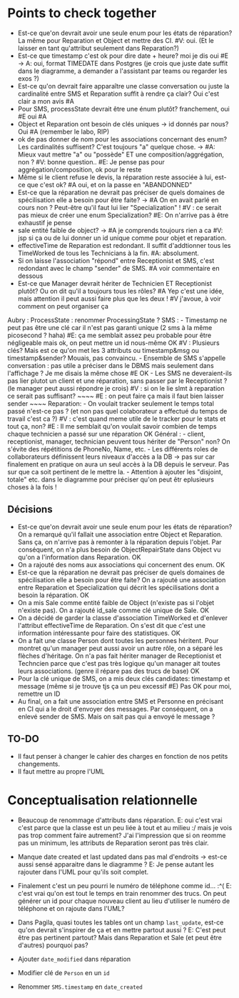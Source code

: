 # Points to check together

- Est-ce que'on devrait avoir une seule enum pour les états de réparation? La même pour Reparation et Object et mettre des CI.
    #V: oui. (Et le laisser en tant qu'attribut seulement dans Reparation?)
- Est-ce que timestamp c'est ok pour dire date + heure? moi je dis oui #E
    -> A: oui, format TIMEDATE dans Postgres (je crois que juste date suffit dans le diagramme, a demander a l'assistant par teams ou regarder les exos ?)
- Est-ce qu'on devrait faire apparaître une classe conversation ou juste la cardinalité entre SMS et Reparation suffit à rendre ça clair? Oui c'est clair a mon avis #A
- Pour SMS, processState devrait être une énum plutôt? franchement, oui #E oui #A
- Object et Reparation ont besoin de clés uniques -> id donnés par nous? Oui #A (remember le labo, RIP)
- ok de pas donner de nom pour les associations concernant des enum? Les cardinalités suffisent? C'est toujours "a" quelque chose. -> #A: Mieux vaut mettre "a" ou "possède" ET une composition/aggrégation, non ? #V: bonne question.. #E: Je pense pas pour aggrégation/composition, ok pour le reste
- Même si le client refuse le devis, la réparation reste associée à lui, est-ce que c'est ok? #A oui, et on la passe en "ABANDONNED" 
- Est-ce que la réparation ne devrait pas préciser de quels domaines de spécilisation elle a besoin pour être faite? -> #A On en avait parlé en cours non ? Peut-être qu'il faut lui lier "Specialization" ! #V : ce serait pas mieux de créer une enum Specialization? #E: On n'arrive pas à être exhaustif je pense
- sale entité faible de object? -> #A je comprends toujours rien a ca
    #V: jsp si ça ou de lui donner un id unique comme pour objet et reparation.
- effectiveTime de Reparation est redondant. Il suffit d'addtionner tous les TimeWorked de tous les Technicians à la fin. #A: absolument. 
- Si on laisse l'association "répond" entre Receptionist et SMS, c'est redondant avec le champ "sender" de SMS. #A voir commentaire en dessous
- Est-ce que Manager devrait hériter de Technicien ET Receptionist plutôt? Ou on dit qu'il a toujours tous les rôles? #A Yep c'est une idée, mais attention il peut aussi faire plus que les deux !  #V j'avoue, à voir comment on peut organiser ça

Aubry :
ProcessState : renommer ProcessingState ?
SMS : - Timestamp ne peut pas être une clé car il n'est pas garanti unique (2 sms à la même picosecond ? haha) 
    #E: ça me semblait assez peu probable pour être négligeable mais ok, on peut mettre un id nous-même OK
    #V : Plusieurs clés? Mais est ce qu'on met les 3 attributs ou timestamp&msg ou timestamp&sender? Mouais, pas convaincu.
      - Ensemble de SMS s'appelle conversation : pas utile a préciser dans le DBMS mais seulement dans l'affichage ? Je me disais la même chose #E OK
      - Les SMS ne deveraient-ils pas lier plutot un client et une réparation, sans passer par le Receptionist ? (le manager peut aussi répondre je crois)
      #V : si on le lie slmt à reparation ce serait pas suffisant? ~~~~
      #E : on peut faire ça mais il faut bien laisser sender ~~~~
Reparation:  - On voulait tracker seulement le temps total passé n'est-ce pas ? (et non pas quel colaborateur a effectué du temps de travail c'est ca ?) #V : c'est quand meme utile de le tracker pour le stats et tout ça, non? 
#E : Il me semblait qu'on voulait savoir combien de temps chaque technicien a passé sur une réparation OK
Général : - client, receptionist, manager, technician peuvent tous hériter de "Person" non? On s'évite des répétitions de PhoneNo, Name, etc.
          - Les différents roles de collaborateurs définissent leurs niveaux d'accès a la DB -> pas sur car finalement en pratique on aura un seul accès à la DB depuis le serveur. Pas sur que ca soit pertinent de le mettre la.
          - Attention à ajouter les "disjoint, totale" etc. dans le diagramme pour préciser qu'on peut êtr eplusieurs choses à la fois !


## Décisions
- Est-ce que'on devrait avoir une seule enum pour les états de réparation?
    On a remarqué qu'il fallait une association entre Object et Reparation. Sans ça, on n'arrive pas à remonter à la réparation depuis l'objet. 
    Par conséquent, on n'a plus besoin de ObjectRepairState dans Object vu qu'on a l'information dans Reparation. OK
- On a rajouté des noms aux associations qui concernent des enum. OK
- Est-ce que la réparation ne devrait pas préciser de quels domaines de spécilisation elle a besoin pour être faite? 
    On a rajouté une association entre Reparation et Specialization qui décrit les spécilisations dont a besoin la réparation. OK
- On a mis Sale comme entité faible de Object (n'existe pas si l'objet n'existe pas). On a rajouté id_sale comme clé unique de Sale. OK
- On a décidé de garder la classe d'association TimeWorked et d'enlever l'attribut effectiveTime de Reparation. On s'est dit que c'est une information intéressante 
pour faire des statistiques. OK
- On a fait une classe Person dont toutes les personnes héritent. Pour montret qu'un manager peut aussi avoir un autre rôle, on a séparé les flèches d'héritage. 
On n'a pas fait hériter manager de Receptionist et Techncien parce que c'est pas très logique qu'un manager ait toutes leurs associations. (genre il répare pas des trucs de base) OK
- Pour la clé unique de SMS, on a mis deux clés candidates: timestamp et message (même si je trouve tjs ça un peu excessif #E) Pas OK pour moi, remettre un ID
- Au final, on a fait une association entre SMS et Personne en précisant en CI qui a le droit d'envoyer des messages. Par conséquent, on a enlevé sender de SMS. Mais on sait pas qui a envoyé le message ?

## TO-DO
- Il faut penser à changer le cahier des charges en fonction de nos petits changements.
- Il faut mettre au propre l'UML



# Conceptualisation relationnelle

- Beaucoup de renommage d'attributs dans réparation.
    E: oui c'est vrai c'est parce que la classe est un peu liée à tout et au milieu :/ mais je vois pas trop comment faire autrement?
    J'ai l'impression que si on reomme pas un minimum, les attributs de Reparation seront pas très clair.
- Manque date created et last updated dans pas mal d'endroits -> est-ce aussi sensé apparaitre dans le diagramme ?
    E: Je pense autant les rajouter dans l'UML pour qu'ils soit complet.
- Finalement c'est un peu pourri le numéro de téléphone comme id... :^(
    E: c'est vrai qu'on est tout le temps en train renommer des trucs. On peut générer un id pour chaque nouveau client au lieu d'utiliser
    le numéro de téléphone et on rajoute dans l'UML?
- Dans Pagila, quasi toutes les tables ont un champ `last_update`, est-ce qu'on devrait s'inspirer de ça et en mettre partout aussi ?
    E: C'est peut être pas pertinent partout? Mais dans Reparation et Sale (et peut être d'autres) pourquoi pas?

- Ajouter `date_modified` dans réparation
- Modifier clé de `Person` en un `id`
- Renommer `SMS.timestamp` en `date_created`